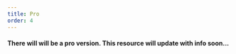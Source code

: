```yaml
---
title: Pro
order: 4
---
```


<div class="alert alert-info" role="alert">
  <h4>
  	There <strong>will</strong> will be a pro version. This resource will update with info soon...
  </h4>
</div>